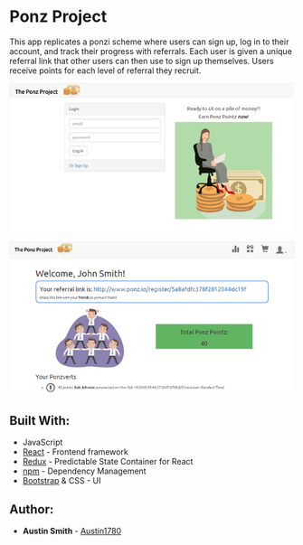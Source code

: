 # Ponz Project

This app replicates a ponzi scheme where users can sign up, log in to their account, and track their progress with referrals. Each user is given a unique referral link that other users can then use to sign up themselves. Users receive points for each level of referral they recruit.

![homepage screenshot](https://github.com/Austin1780/project_ponz/blob/master/public/images/111.png)

![logged in screenshot](https://github.com/Austin1780/project_ponz/blob/master/public/images/222.png)

## Built With:

* JavaScript
* [React](https://reactjs.org/) - Frontend framework
* [Redux](https://redux.js.org/) - Predictable State Container for React
* [npm](https://www.npmjs.com/) - Dependency Management
* [Bootstrap](https://getbootstrap.com/) & CSS - UI

## Author:

* **Austin Smith** - [Austin1780](https://github.com/Austin1780)
